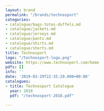 ```yaml
---
layout: brand
permalink: "/brands/technosport"
categories:
- catalogue/bags-totes-duffels.md
- catalogue/jackets.md
- catalogue/jerseys.md
- catalogue/pants.md
- catalogue/shirts.md
- catalogue/shorts.md
title: Technosport
logo: "/technosport-logo.png"
website: https://www.technosport.com/home
pdfs: []
info: ''
date: '2019-03-29T22:35:29.000+00:00'
catalogues:
- title: Technosport Catalogue
  year: 2018
  pdf: "/technosport-2018.pdf"

---
```

